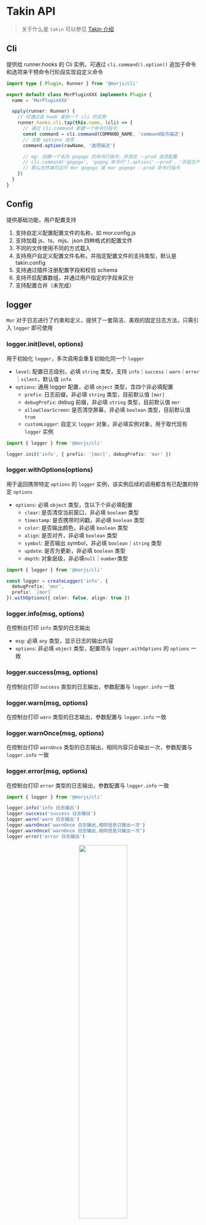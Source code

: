 # Takin API

> 关于什么是 `takin` 可以参见 [Takin 介绍](/api/takin)

## Cli

提供给 runner.hooks 的 Cli 实例，可通过 `cli.command().option()` 追加子命令和选项来干预命令行阶段实现自定义命令

```typescript
import type { Plugin, Runner } from '@morjs/cli'

export default class MorPluginXXX implements Plugin {
  name = 'MorPluginXXX'

  apply(runner: Runner) {
    // 可通过该 hook 拿到一个 cli 的实例
    runner.hooks.cli.tap(this.name, (cli) => {
      // 通过 cli.command 新建一个命令行指令
      const command = cli.command(COMMAND_NAME, 'command指令描述')
      // 注册 options 选项
      command.option(rawName, '选项描述')

      // eg: 创建一个名为 gogogo 的命令行指令，并添加 --prod 选项配置
      // cli.command('gogogo', 'gogog 命令行').option('--prod', '开启生产模式')
      // 那么在终端可运行 mor gogogo 或 mor gogogo --prod 命令行指令
    })
  }
}
```

## Config

提供基础功能，用户配置支持

1. 支持自定义配置配置文件的名称，如 mor.config.js
2. 支持加载 js、ts、mjs、json 四种格式的配置文件
3. 不同的文件使用不同的方式载入
4. 支持用户自定义配置文件名称，并指定配置文件的支持类型，默认是 takin.config
5. 支持通过插件注册配置字段和校验 schema
6. 支持开启配置数组，并通过用户指定的字段来区分
7. 支持配置合并（未完成）

## logger

`Mor` 对于日志进行了约束和定义，提供了一套简洁、美观的固定日志方法，只需引入 `logger` 即可使用

### logger.init(level, options)

用于初始化 `logger`，多次调用会重复初始化同一个 `logger`

- `level`: 配置日志级别，必填 `string` 类型，支持 `info`｜`success`｜`warn`｜`error`｜`silent`，默认值 `info`
- `options`: 通用 logger 配置，必填 `object` 类型，含四个非必填配置
  - `prefix`: 日志前缀，非必填 `string` 类型，目前默认值 `[mor]`
  - `debugPrefix`: debug 前缀，非必填 `string` 类型，目前默认值 `mor`
  - `allowClearScreen`: 是否清空屏幕，非必填 `boolean` 类型，目前默认值 `true`
  - `customLogger`: 自定义 `logger` 对象，非必填实例对象，用于取代现有 `logger` 实例

```typescript
import { logger } from '@morjs/cli'

logger.init('info', { prefix: '[mor]', debugPrefix: 'mor' })
```

### logger.withOptions(options)

用于返回携带特定 `options` 的 `logger` 实例，该实例后续的调用都含有已配置的特定 `options`

- `options`: 必填 `object` 类型，含以下个非必填配置
  - `clear`: 是否清空当前窗口，非必填 `boolean` 类型
  - `timestamp`: 是否携带时间戳，非必填 `boolean` 类型
  - `color`: 是否输出颜色，非必填 `boolean` 类型
  - `align`: 是否对齐，非必填 `boolean` 类型
  - `symbol`: 是否输出 symbol，非必填 `boolean`｜`string` 类型
  - `update`: 是否为更新，非必填 `boolean` 类型
  - `depth`: 对象层级，非必填`null`｜`number`类型

```typescript
import { logger } from '@morjs/cli'

const logger = createLogger('info', {
  debugPrefix: 'mor',
  prefix: `[mor]`
}).withOptions({ color: false, align: true })
```

### logger.info(msg, options)

在控制台打印 `info` 类型的日志输出

- `msg`: 必填 `any` 类型，显示日志的输出内容
- `options`: 非必填 `object` 类型，配置项与 `logger.withOptions` 的 `options` 一致

### logger.success(msg, options)

在控制台打印 `success` 类型的日志输出，参数配置与 `logger.info` 一致

### logger.warn(msg, options)

在控制台打印 `warn` 类型的日志输出，参数配置与 `logger.info` 一致

### logger.warnOnce(msg, options)

在控制台打印 `warnOnce` 类型的日志输出，相同内容只会输出一次，参数配置与 `logger.info` 一致

### logger.error(msg, options)

在控制台打印 `error` 类型的日志输出，参数配置与 `logger.info` 一致

```typescript
import { logger } from '@morjs/cli'

logger.info('info 日志输出')
logger.success('success 日志输出')
logger.warn('warn 日志输出')
logger.warnOnce('warnOnce 日志输出,相同信息只输出一次')
logger.warnOnce('warnOnce 日志输出,相同信息只输出一次')
logger.error('error 日志输出')
```

<center><img width="50%" src="https://gw.alicdn.com/imgextra/i1/O1CN01DcP2HK1h0WChdcOI6_!!6000000004215-0-tps-652-162.jpg" /></center>

### logger.deprecate(deprecatedMsg, hint, error)

在控制台打印一段 `warn` 类型的 deprecate 日志输出

- `deprecatedMsg`: 必填 `any` 类型，显示日志的输出内容
- `hint`: 必填 `any` 类型，显示日志内容的提示
- `error`: 非必填 `object` 类型，通用 `error` 结构

```typescript
import { logger } from '@morjs/cli'

logger.deprecate('deprecatedMsg 日志输出', 'hint 提示')
```

### logger.debug(msg, ...args)

基于 `debug npm` 的 `debug` 日志输出

```typescript
import { logger } from '@morjs/cli'

logger.debug('debug 日志输出，仅在开启 debug 时显示')
```

### logger.time(label) & logger.timeEnd(label)

耗时性能日志输出, 需要 `logger.time()` 配合 `logger.timeEnd()` 一起使用

- `label`: 必填 `string` 类型，打印同一 `label` 值从开始到结束之间的耗时，单位 ms

### logger.clearScreen(type)

清空当前屏幕

- `type`: 配置清屏设置，必填 `string` 类型，支持 `info`｜`success`｜`warn`｜`error`

### logger.hasErrorLogged(error)

当前错误是否已输出，返回一个 `boolean` 值

- `error`: 非必填 `object` 类型，通用 `error` 结构

### logger.hasWarned

当前 `logger` 实例的 `hasWarned` 项，用于记录是否打印 `warn` 级别及以上报错日志

### logger.hasErrored

当前 `logger` 实例的 `hasErrored` 项，用于记录是否打印 `error` 级别及以上报错日志

### logger.options

当前 `logger` 实例的 `options` 配置，具体值可参考 `logger.withOptions` 的 `options` 配置项

### logger.createLoading(msg, options)

可以创建一个 loading 日志对象

- `msg`: 必填 `any` 类型，显示日志的输出内容
- `options`: 非必填 `object` 类型，含四个非必填配置
  - `clear`: 是否清空当前窗口，非必填 `boolean` 类型
  - `timestamp`: 是否携带时间戳，非必填 `boolean` 类型
  - `color`: 是否输出颜色，非必填 `boolean` 类型
  - `align`: 是否对齐，非必填 `boolean` 类型
  - `symbol`: 是否输出 symbol，非必填 `boolean`｜`string` 类型
  - `update`: 是否为更新，非必填 `boolean` 类型
  - `depth`: 对象层级，非必填 `null`｜`number` 类型

`logger.createLoading(msg)` 返回携带特定 `options` 的 `loadingLogger` 的实例对象，该实例对象提供以下几个方法

- `.start(msg)`: 开始执行 `loadingLogger` 日志实例对象，并先打印一次 `msg` 内容
  - `msg`: 非必填 `any` 类型，显示日志的输出内容，优先级大于 `createLoading` 的 `msg`
- `.update(msg)`: 更新日志的输出内容
  - `msg`: 必填 `any` 类型，显示日志的输出内容
- `.stop()`: 停止 `loadingLogger` 日志实例对象的执行
- `.success(msg, opts)`: 在控制台打印 `success` 类型的日志输出，参数配置与 `logger.info` 一致
- `.fail(msg, opts)`: 在控制台打印 `error` 类型的日志输出，参数配置与 `logger.info` 一致
- `.error(msg, opts)`: 在控制台打印 `error` 类型的日志输出，参数配置与 `logger.info` 一致

以下为示例代码:（真实的显示效果应为，每下一行的打印显示会自动替换前一行的显示，这里为了方便截图我在 `init` 里设置了 `allowClearScreen`，`start` 和 `update` 的 icon 是一个类转圈的动效，开发者可以自己尝试看一下效果）

```typescript
import { logger } from '@morjs/cli'

const loading = logger.createLoading('创建进程日志').start()
try {
  setTimeout(() => {
    loading.update('当前进度50%')
  }, 1500)
  setTimeout(() => {
    loading.stop()
    loading.success('当前进程已完成')
  }, 3000)
} catch (err) {
  loading.fail(err)
}
```

<center><img width="30%" src="https://gw.alicdn.com/imgextra/i1/O1CN01rUNw5w1aw2dUmfwR7_!!6000000003393-0-tps-346-104.jpg" /></center>

### logger.table(tableOptions, type, options)

在控制台打印 `table` 表格类型的日志输出

- `tableOptions`: 必填 `object` 类型
  - `head`: 表格头的配置信息，`string[]` 类型
  - `rows`: 表格内容的配置信息，`string[][]` 类型
  - `colWidths`: 表格每列的宽度，`number[]` 类型
  - `colAligns`: 表格每列的对齐方式，`Array<'left' | 'middle' | 'right'>` 类型
  - 其他配置项可查看源码或 `typescript` 对应注释
- `type`: 非必填 `string` 类型，支持 `info`｜`success`｜`warn`｜`error`
- `options`: 非必填 `object` 类型，配置项与 `logger.withOptions` 的 `options` 一致

```typescript
const table = {
  head: ['head1', 'head2', 'head3'],
  rows: [
    ['rows1-1', 'rows1-2', 'rows1-3'],
    ['rows2-1', 'rows2-2', 'rows2-3'],
    ['rows3-1', 'rows3-2', 'rows3-3']
  ],
  colWidths: [30, 20, 20]
}
logger.table(table)
```

<center><img width="60%" src="https://gw.alicdn.com/imgextra/i2/O1CN01UNronm1wxLJVHnlqE_!!6000000006374-2-tps-1204-260.png" /></center>

## downloader

### downloader.file.parseOptions(pathOrOptions)

解析 file 链接或选项

- `pathOrOptions`: 链接 `path` 或选项 `{ path, ...options }`

```typescript
import { downloader } from '@morjs/cli'

downloader.file.parseOptions(pathOrOptions)
```

### downloader.file.supportProtocol(url)

判断是否支持处理当前链接(正则)

- `url`: 链接

```typescript
import { downloader } from '@morjs/cli'

downloader.file.supportProtocol(url) // true / false
```

### downloader.file.getName(fileOptions)

基于 file 链接选项获取名称

- `fileOptions`: file 链接选项 `{ path, ...options }`

```typescript
import { downloader } from '@morjs/cli'

downloader.file.getName(fileOptions)
```

### downloader.file.download(fileOptions, dest)

下载 file 链接到指定目录

- `fileOptions`: file 链接选项
- `dest`: 指定目录地址

```typescript
import { downloader } from '@morjs/cli'

downloader.file.download(fileOptions, dest)
```

### downloader.link.parseOptions(pathOrOptions)

解析 link 链接或选项

- `pathOrOptions`: 链接或选项

```typescript
import { downloader } from '@morjs/cli'

downloader.link.parseOptions(pathOrOptions)
```

### downloader.link.supportProtocol(url)

判断是否支持处理当前链接(正则)

- `url`: 链接

```typescript
import { downloader } from '@morjs/cli'

downloader.link.supportProtocol(url) // true / false
```

### downloader.link.getName(linkOptions)

基于 link 链接选项获取名称

- `linkOptions`: link 链接选项 `{ path, ...options }`

```typescript
import { downloader } from '@morjs/cli'

downloader.link.getName(linkOptions)
```

### downloader.link.download(linkOptions, dest)

下载 link 链接到指定目录

- `linkOptions`: link 链接选项
- `dest`: 指定目录地址

```typescript
import { downloader } from '@morjs/cli'

downloader.link.download(linkOptions, dest)
```

### downloader.git.addSupportGitSite(siteUrl, siteType)

添加支持的 git 站点

- `siteUrl`: 站点地址, 如 github.com
- `siteType`: 站点类型, 如 git / gitlab / bitbucket

```typescript
import { downloader } from '@morjs/cli'

downloader.git.addSupportGitSite(siteUrl, siteType)
```

### downloader.git.getGitHash(repo)

获取 git hash

- `repo`: git repo 设置

```typescript
import { downloader } from '@morjs/cli'

downloader.git.getGitHash(repo)
```

### downloader.git.parseOptions(urlOrOptions)

解析 git 选项或链接

- `urlOrOptions`: git 下载链接或选项

```typescript
import { downloader } from '@morjs/cli'

downloader.git.parseOptions(urlOrOptions)
```

### downloader.git.supportProtocol(url)

判断是否支持处理当前链接

- `url`: 链接

```typescript
import { downloader } from '@morjs/cli'

downloader.git.supportProtocol(url)
```

### downloader.git.getName(options)

从 git 仓库选项中获取名称

- `options`: git 仓库选项

```typescript
import { downloader } from '@morjs/cli'

downloader.git.getName(options)
```

### downloader.git.download(options, dest)

下载 git repo 到指定的目录

- `options`: git 选项
- `dest`: 下载目录

```typescript
import { downloader } from '@morjs/cli'

downloader.git.download(options, dest)
```

### downloader.tar.parseOptions(urlOrOptions)

解析 tar 链接或选项

- `urlOrOptions`: 链接或选项

```typescript
import { downloader } from '@morjs/cli'

downloader.tar.parseOptions(urlOrOptions)
```

### downloader.tar.supportProtocol(url)

判断是否支持处理当前链接(正则)

- `url`: 链接

```typescript
import { downloader } from '@morjs/cli'

downloader.tar.supportProtocol(url)
```

### downloader.tar.getName(tarOptions)

基于 tar 压缩包选项获取名称

- `tarOptions`: tar 压缩包选项

```typescript
import { downloader } from '@morjs/cli'

downloader.tar.getName(tarOptions)
```

### downloader.tar.download(tarOptions, dest)

下载 tar 压缩包到指定目录

- `tarOptions`: tar 压缩包选项
- `dest`: 指定目录地址

```typescript
import { downloader } from '@morjs/cli'

downloader.tar.download(tarOptions, dest)
```

### downloader.npm.setRegistryUrl(url)

设置自定义 npm registry 地址

- `url`: 自定义 npm registry 地址

```typescript
import { downloader } from '@morjs/cli'

downloader.npm.setRegistryUrl(url)
```

### downloader.npm.getRegistryUrl(scope)

返回 特定 scope 的 npm registry 地址

- `scope`: npm 分组

```typescript
import { downloader } from '@morjs/cli'

downloader.npm.getRegistryUrl(scope)
```

### downloader.npm.parseOptions(urlOrOptions)

解析 npm 链接或选项

- `urlOrOptions`: npm 链接或选项

```typescript
import { downloader } from '@morjs/cli'

downloader.npm.parseOptions(urlOrOptions)
```

### downloader.npm.supportProtocol(url)

判断是否支持处理当前链接

- `url`: 链接

```typescript
import { downloader } from '@morjs/cli'

downloader.npm.supportProtocol(url)
```

### downloader.npm.getName(npmOptions)

从 npm 选项中获取名称

- `npmOptions`: npm 选项

```typescript
import { downloader } from '@morjs/cli'

downloader.npm.getName(npmOptions)
```

### downloader.npm.download(npmOptions, dest)

下载 npm 到指定的目录

- `npmOptions`: npm 下载链接或选项
- `dest`: 下载目录

```typescript
import { downloader } from '@morjs/cli'

downloader.npm.download(npmOptions, dest)
```

### downloader.registerDownloader(type, downloader)

注册新的下载器

- `type`: 下载器类型
- `downloader`: 下载器

```typescript
import { downloader } from '@morjs/cli'

downloader.npm.registerDownloader(type, downloader)
```

### downloader.getModuleName(type, options)

获取下载模块名称

- `type`: 下载类型
- `options`: 下载配置

```typescript
import { downloader } from '@morjs/cli'

downloader.npm.getModuleName(type, options)
```

### downloader.chooseDownloadType(options)

基于下载配置选择下载方式

- `options`: 下载配置

```typescript
import { downloader } from '@morjs/cli'

downloader.chooseDownloadType(options)
```

### downloader.getAllDownloadTypes()

获取所有下载类型

```typescript
import { downloader } from '@morjs/cli'

downloader.getAllDownloadTypes()
```

### downloader.parseOptions(type, options)

解析下载链接或选项

- `type`: 下载类型
- `options`: 下载链接或选项

```typescript
import { downloader } from '@morjs/cli'

downloader.parseOptions(type, options)
```

### downloader.download(type, options, dest)

尝试通过不同的方式下载模块

- `type`: 下载方式
- `options`: 下载配置
- `dest`: 下载地址

```typescript
import { downloader } from '@morjs/cli'

downloader.download(type, options, dest)
```

### downloader.autoDetectDownloaderTypeAndOptions(url)

基于 url 自动判断支持的下载器类型及下载选项

- `url`: 下载链接或地址

```typescript
import { downloader } from '@morjs/cli'

downloader.autoDetectDownloaderTypeAndOptions(url)
```

### downloader.tryDownloadByUrl(options, dest)

自动基于不同的协议来下载模块

- `options`: 下载链接
- `dest`: 下载地址

```typescript
import { downloader } from '@morjs/cli'

downloader.tryDownloadByUrl(options, dest)
```

## utils

封装定义了一些常用方法

### asArray(value)

数组转换方法

- `value`: 需要转换为数组的值

```typescript
import { asArray } from '@morjs/cli'

asArray(value)
```

### bundleMjsOrTsFile(cwd, fileName, mjs)

使用 esbuild 读取 ts 或 mjs 文件内容

- `cwd`: 当前工作目录
- `fileName`: 配置文件路径
- `mjs`: 是否为 mjs 文件类型

```typescript
import { bundleMjsOrTsFile } from '@morjs/cli'

bundleMjsOrTsFile(cwd, fileName, mjs)
```

### isSupportColorModifier()

主要用于 logger 内部，标记是否支持 color modifier 如: bold strikethrough 等

```typescript
import { isSupportColorModifier } from '@morjs/cli'

isSupportColorModifier()
```

### disableColorModifierSupport()

将标记值改为 false

```typescript
import { disableColorModifierSupport } from '@morjs/cli'

disableColorModifierSupport()
```

### enableColorModifierSupport()

将标记值改为 true

```typescript
import { enableColorModifierSupport } from '@morjs/cli'

enableColorModifierSupport()
```

### compose(fns)

组合多个函数为一个，顺序执行

- `fns`: 函数列表

```typescript
import { compose } from '@morjs/cli'

compose(fns)
```

### importJsOrMjsOrTsFromFile(cwd, filePath, isMjs, isTs, tempFilePath, autoDeleteTempFile)

载入并解析 js、mjs 或 ts 文件

```typescript
import { importJsOrMjsOrTsFromFile } from '@morjs/cli'

importJsOrMjsOrTsFromFile(
  cwd,
  filePath,
  isMjs,
  isTs,
  tempFilePath,
  autoDeleteTempFile
)
```

### interopRequireDefault(obj)

改造传入的对象结构

- `obj`: 传入的对象值

```typescript
import { interopRequireDefault } from '@morjs/cli'

interopRequireDefault(obj)
```

### isObject(value)

判断是否为 object

- `value`: 传入的对象值

```typescript
import { isObject } from '@morjs/cli'

isObject(value)
```

### isUnicodeSupported()

判断是否支持 unicode

```typescript
import { isUnicodeSupported } from '@morjs/cli'

isUnicodeSupported()
```

### lookupFile(dirs, files, extnames, options)

查找文件

- `dirs`: 目录地址
- `files`: 文件名
- `extnames`: 后缀名
- `options`: 查找选项

```typescript
import { lookupFile } from '@morjs/cli'

lookupFile(dirs, files, extnames, options)
```

### objectEnum(t)

通过数组创建对象 enum

- `t`: 静态数组

```typescript
import { objectEnum } from '@morjs/cli'

objectEnum(t)
```

### readJsonLike(filePath)

读取类 json 文件，支持 json / jsonc / json5 三种格式

- `filePath`: 类 json 文件

```typescript
import { readJsonLike } from '@morjs/cli'

readJsonLike(filePath)
```

### requireResolve(args)

由于 jest 没有办法 mock require.resolve, 需要单独封装方法来解决单测问题

https://github.com/facebook/jest/issues/9543

## Generator

用于构建脚手架：

1. 指定某个模板，支持本地加载或网络加载，支持多种类型

- 基于 downloader 支持的各种类型：file 文件、git 仓库、link 软链、npm 包、tar 包
- 下载后会调用 prompts 获取命令行交互结果，把结果作为参数抛给 lodash 的 template 模板里，通过模板 render 生成文件，写入模板到目标文件夹

2. 自定义模板

## deps

将 `takin` 本身的依赖库 `export` 出去，避免重复依赖

### chalk

引用自 `chalk` 的第三方依赖，直接 `export` 给开发者引用，可用于修改终端输出字符彩色样式

```typescript
import { chalk } from '@morjs/cli'

chalk()
```

### debug

引用自 `debug` 的第三方依赖，直接 `export` 给开发者引用，可用于 logger 的 debug 日志输出，返回一个修饰过的 console.error 函数

```typescript
import { debug } from '@morjs/cli'

debug()
```

### execa

引用自 `execa` 的第三方依赖，直接 `export` 给开发者引用，可用于执行终端进程的库，如 execa.command(`git clone ${repo.ssh}${dest}`)

```typescript
import { execa } from '@morjs/cli'

execa()
```

### esbuild

引用自 `esbuild` 的第三方依赖，直接 `export` 给开发者引用，支持 typescript 和 jsx 的极速打包器，目前提供给 bundleMjsOrTsFile 方法使用

```typescript
import { esbuild } from '@morjs/cli'

esbuild()
```

### fastGlob

引用自 `fast-glob` 的第三方依赖，直接 `export` 给开发者引用，可提供遍历文件系统和返回路径名的方法，目前提供给 generator 使用

```typescript
import { fastGlob } from '@morjs/cli'

fastGlob()
```

### fsExtra

引用自 `fs-extra` 的第三方依赖，直接 `export` 给开发者引用，可用于文件操作，复制、建目录、删除等 fs 扩展操作

```typescript
import { fsExtra as fs } from '@morjs/cli'

fs()
```

### got

引用自 `got` 的第三方依赖，直接 `export` 给开发者引用，可用于支持 promise 的 request 请求，目前提供给 download 使用

```typescript
import { got } from '@morjs/cli'

got()
```

### json5

引用自 `json5` 的第三方依赖，直接 `export` 给开发者引用，可用于支持 json5 格式的文件，提供更精简的 json 格式，去掉了 key 的双引号，同时支持注释

```typescript
import { json5 } from '@morjs/cli'

json5()
```

### jsoncParser

引用自 `jsonc-parser` 的第三方依赖，直接 `export` 给开发者引用，可用于支持 jsonc 格式的文件，用于序列化 jsonc 文件内容

```typescript
import { jsoncParser } from '@morjs/cli'

jsoncParser()
```

### lodash

引用自 `lodash` 的第三方依赖，直接 `export` 给开发者引用，提供大量封装的 js 方法，如「模板插入 template」「深拷贝 cloneDeep」「删除对象属性 omit」「判空 isEmpty」等

```typescript
import { lodash } from '@morjs/cli'

lodash()
```

### prompts

引用自 `prompts` 的第三方依赖，直接 `export` 给开发者引用，可用于创建交互命令行表单，目前提供给 generator 使用获取命令行交互结果

```typescript
import { prompts } from '@morjs/cli'

prompts()
```

### tapable

引用自 `tapable` 的第三方依赖，直接 `export` 给开发者引用，流程管理工具，主要用来串联插件，完善事件流执行

```typescript
import { tapable } from '@morjs/cli'

tapable()
```

### tarFs

引用自 `tar-fs` 的第三方依赖，直接 `export` 给开发者引用，可用于 tar 包的压缩与解压，目前提供给 download 使用

```typescript
import { tarFs } from '@morjs/cli'

tarFs()
```

### zod

引用自 `zod` 的第三方依赖，直接 `export` 给开发者引用，可用于以 typeScript 为基础的模式声明和验证校验手段

```typescript
import { zod } from '@morjs/cli'

zod()
```
